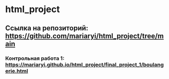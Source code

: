 # html_project
## Ссылка на репозиторий: https://github.com/mariaryi/html_project/tree/main
### Контрольная работа 1: https://mariaryi.github.io/html_project/final_project_1/boulangerie.html
